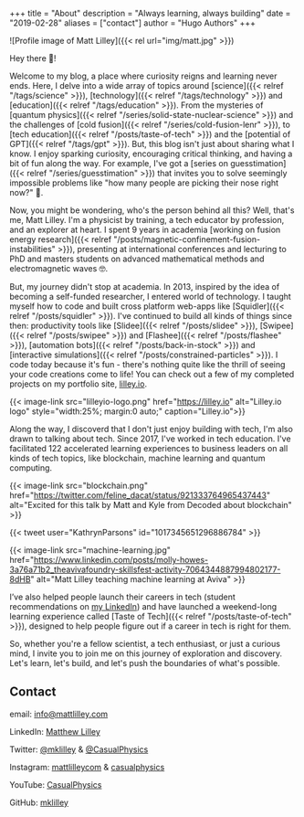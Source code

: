 +++
title = "About"
description = "Always learning, always building"
date = "2019-02-28"
aliases = ["contact"]
author = "Hugo Authors"
+++

![Profile image of Matt Lilley]({{< rel url="img/matt.jpg" >}})

Hey there 👋!

Welcome to my blog, a place where curiosity reigns and learning never ends. Here, I delve into a wide array of topics around [science]({{< relref "/tags/science" >}}), [technology]({{< relref "/tags/technology" >}}) and [education]({{< relref "/tags/education" >}}). From the mysteries of [quantum physics]({{< relref "/series/solid-state-nuclear-science" >}}) and the challenges of [cold fusion]({{< relref "/series/cold-fusion-lenr" >}}), to [tech education]({{< relref "/posts/taste-of-tech" >}}) and the [potential of GPT]({{< relref "/tags/gpt" >}}). But, this blog isn't just about sharing what I know. I enjoy sparking curiosity, encouraging critical thinking, and having a bit of fun along the way. For example, I've got a [series on guesstimation]({{< relref "/series/guesstimation" >}}) that invites you to solve seemingly impossible problems like "how many people are picking their nose right now?" 🤔.

Now, you might be wondering, who's the person behind all this? Well, that's me, Matt Lilley. I'm a physicist by training, a tech educator by profession, and an explorer at heart. I spent 9 years in academia [working on fusion energy research]({{< relref "/posts/magnetic-confinement-fusion-instabilities" >}}), presenting at international conferences and lecturing to PhD and masters students on advanced mathematical methods and electromagnetic waves 🤓.

But, my journey didn't stop at academia. In 2013, inspired by the idea of becoming a self-funded researcher, I entered world of technology. I taught myself how to code and built cross platform web-apps like [Squidler]({{< relref "/posts/squidler" >}}). I've continued to build all kinds of things since then: productivity tools like [Slidee]({{< relref "/posts/slidee" >}}), [Swipee]({{< relref "/posts/swipee" >}}) and [Flashee]({{< relref "/posts/flashee" >}}), [automation bots]({{< relref "/posts/back-in-stock" >}}) and [interactive simulations]({{< relref "/posts/constrained-particles" >}}). I code today because it's fun - there's nothing quite like the thrill of seeing your code creations come to life! You can check out a few of my completed projects on my portfolio site, [lilley.io](https://lilley.io).

{{< image-link src="lilleyio-logo.png" href="https://lilley.io" alt="Lilley.io logo" style="width:25%; margin:0 auto;" caption="Lilley.io">}}

Along the way, I discoverd that I don't just enjoy building with tech, I'm also drawn to talking about tech. Since 2017, I've worked in tech education. I've facilitated 122 accelerated learning experiences to business leaders on all kinds of tech topics, like blockchain, machine learning and quantum computing.

<!-- {{< tweet user="feline_dacat" id="921333764965437443" >}} -->

{{< image-link src="blockchain.png" href="https://twitter.com/feline_dacat/status/921333764965437443" alt="Excited for this talk by Matt and Kyle from Decoded about blockchain" >}}

{{< tweet user="KathrynParsons" id="1017345651296886784" >}}

{{< image-link src="machine-learning.jpg" href="https://www.linkedin.com/posts/molly-howes-3a76a71b2_theavivafoundry-skillsfest-activity-7064344887994802177-8dHB" alt="Matt Lilley teaching machine learning at Aviva" >}}

I’ve also helped people launch their careers in tech (student recommendations on [my LinkedIn](https://www.linkedin.com/in/matthew-lilley/)) and have launched a weekend-long learning experience called [Taste of Tech]({{< relref "/posts/taste-of-tech" >}}), designed to help people figure out if a career in tech is right for them.

So, whether you're a fellow scientist, a tech enthusiast, or just a curious mind, I invite you to join me on this journey of exploration and discovery. Let's learn, let's build, and let's push the boundaries of what's possible.

## Contact

email: [info@mattlilley.com](mailto:info@mattlilley.com)

LinkedIn: [Matthew Lilley](https://www.linkedin.com/in/matthew-lilley/)

Twitter: [@mklilley](https://twitter.com/mklilley) & [@CasualPhysics](https://twitter.com/CasualPhysics)

Instagram: [mattlilleycom](https://instagram.com/mattlilleycom) & [casualphysics](https://instagram.com/casualphysics)

YouTube: [CasualPhysics](https://www.youtube.com/CasualPhysics)

GitHub: [mklilley](https://github.com/mklilley/)
